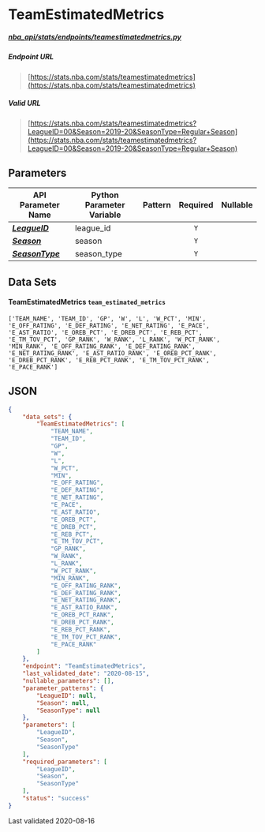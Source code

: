 # TeamEstimatedMetrics
##### [nba_api/stats/endpoints/teamestimatedmetrics.py](https://github.com/swar/nba_api/blob/master/src/nba_api/stats/endpoints/teamestimatedmetrics.py)

##### Endpoint URL
>[https://stats.nba.com/stats/teamestimatedmetrics](https://stats.nba.com/stats/teamestimatedmetrics)

##### Valid URL
>[https://stats.nba.com/stats/teamestimatedmetrics?LeagueID=00&Season=2019-20&SeasonType=Regular+Season](https://stats.nba.com/stats/teamestimatedmetrics?LeagueID=00&Season=2019-20&SeasonType=Regular+Season)

## Parameters
API Parameter Name | Python Parameter Variable | Pattern | Required | Nullable
------------ | ------------ | :-----------: | :---: | :---:
[_**LeagueID**_](https://github.com/swar/nba_api/blob/master/docs/nba_api/stats/library/parameters.md#LeagueID) | league_id |  | `Y` |  | 
[_**Season**_](https://github.com/swar/nba_api/blob/master/docs/nba_api/stats/library/parameters.md#Season) | season |  | `Y` |  | 
[_**SeasonType**_](https://github.com/swar/nba_api/blob/master/docs/nba_api/stats/library/parameters.md#SeasonType) | season_type |  | `Y` |  | 

## Data Sets
#### TeamEstimatedMetrics `team_estimated_metrics`
```text
['TEAM_NAME', 'TEAM_ID', 'GP', 'W', 'L', 'W_PCT', 'MIN', 'E_OFF_RATING', 'E_DEF_RATING', 'E_NET_RATING', 'E_PACE', 'E_AST_RATIO', 'E_OREB_PCT', 'E_DREB_PCT', 'E_REB_PCT', 'E_TM_TOV_PCT', 'GP_RANK', 'W_RANK', 'L_RANK', 'W_PCT_RANK', 'MIN_RANK', 'E_OFF_RATING_RANK', 'E_DEF_RATING_RANK', 'E_NET_RATING_RANK', 'E_AST_RATIO_RANK', 'E_OREB_PCT_RANK', 'E_DREB_PCT_RANK', 'E_REB_PCT_RANK', 'E_TM_TOV_PCT_RANK', 'E_PACE_RANK']
```


## JSON
```json
{
    "data_sets": {
        "TeamEstimatedMetrics": [
            "TEAM_NAME",
            "TEAM_ID",
            "GP",
            "W",
            "L",
            "W_PCT",
            "MIN",
            "E_OFF_RATING",
            "E_DEF_RATING",
            "E_NET_RATING",
            "E_PACE",
            "E_AST_RATIO",
            "E_OREB_PCT",
            "E_DREB_PCT",
            "E_REB_PCT",
            "E_TM_TOV_PCT",
            "GP_RANK",
            "W_RANK",
            "L_RANK",
            "W_PCT_RANK",
            "MIN_RANK",
            "E_OFF_RATING_RANK",
            "E_DEF_RATING_RANK",
            "E_NET_RATING_RANK",
            "E_AST_RATIO_RANK",
            "E_OREB_PCT_RANK",
            "E_DREB_PCT_RANK",
            "E_REB_PCT_RANK",
            "E_TM_TOV_PCT_RANK",
            "E_PACE_RANK"
        ]
    },
    "endpoint": "TeamEstimatedMetrics",
    "last_validated_date": "2020-08-15",
    "nullable_parameters": [],
    "parameter_patterns": {
        "LeagueID": null,
        "Season": null,
        "SeasonType": null
    },
    "parameters": [
        "LeagueID",
        "Season",
        "SeasonType"
    ],
    "required_parameters": [
        "LeagueID",
        "Season",
        "SeasonType"
    ],
    "status": "success"
}
```

Last validated 2020-08-16